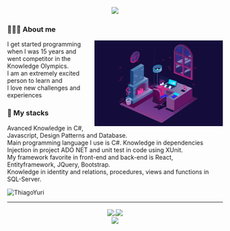 <div>
    <div align="center">
<img  src="https://readme-typing-svg.herokuapp.com?color=%230C8CFF&size=22&center=true&multiline=true&width=570&height=60&lines=Welcome+to+my+github;+my+name+is+Thiago+Yuri.;"/>
    </div>
 
  ### **👨🏻‍💻 About me**
<img align="right" width="300" height="200" src="person.gif">
<p align="left">
        I get started programming when I was 15 years and </br>
        went competitor in the Knowledge Olympics.</br>
        I am an extremely excited person to learn and</br>
        I love new challenges and experiences</br>
</p>

  ### **🚀 My stacks**
<p align="left">
        Avanced Knowledge in C#, Javascript, Design Patterns and Database.</br>
        Main programming language I use is C#. Knowledge in dependencies</br>
        Injection in project ADO NET and unit test in code using XUnit.</br>
        My framework favorite in front-end and back-end is React, Entityframework, JQuery, Bootstrap.</br>
        Knowledge in identity and relations, procedures, views and functions in SQL-Server.</br   
        Knowledge of RabbitMQ messaging system.</br>        
</p>
<p align="left"><img src="https://komarev.com/ghpvc/?username=ThiagoYuri" alt="ThiagoYuri" /></p>   
<div>
    
<hr>    
<div align="center">  
  <div>
  <a href="https://github.com/ThiagoYuri">
  <img align="center" height="190em" src="https://github-readme-stats.vercel.app/api?username=ThiagoYuri&show_icons=true&theme=react&include_all_commits=true&count_private=false"/> 
  <img align="center" height="190em" src="https://github-readme-stats.vercel.app/api/top-langs/?username=ThiagoYuri&layout=compact&langs_count=7&theme=react"/>
  </div
  <div>
  <image align="center" src="https://raw.githubusercontent.com/ThiagoYuri/ThiagoYuri/main/github-contribution-grid-snake.svg"/>
  </div>
    
</div>




